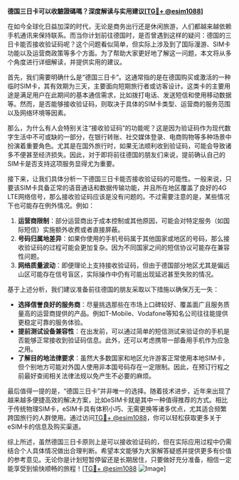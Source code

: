 **德国三日卡可以收驗證碼嗎？深度解读与实用建议[[TG💪+ @esim1088](https://t.me/s/esim1088)]**

在如今全球化日益加深的时代，无论是商务出行还是休闲旅游，人们都越来越依赖手机通讯来保持联系。而当你计划前往德国时，是否曾遇到这样的疑问：德国的三日卡能否接收验证码呢？这个问题看似简单，但实际上涉及到了国际漫游、SIM卡功能以及运营商政策等多个方面。为了帮助大家更好地了解这一问题，本文将从多个角度进行详细解读，并提供实用的建议。

首先，我们需要明确什么是“德国三日卡”。这通常指的是在德国购买或激活的一种临时SIM卡，其有效期为三天，主要面向短期旅行者或访客设计。这类卡的主要用途是满足用户在此期间的基本通信需求，比如拨打电话、发送短信和使用移动数据等。然而，是否能够接收验证码，则取决于具体的SIM卡类型、运营商的服务范围以及网络环境等因素。

那么，为什么有人会特别关注“接收验证码”的功能呢？这是因为验证码作为现代数字生活中不可或缺的一部分，在银行转账、社交媒体登录、电商购物等多种场景中扮演着重要角色。尤其是在国外旅行时，如果无法顺利收到验证码，可能会导致诸多不便甚至经济损失。因此，对于即将前往德国的朋友们来说，提前确认自己的SIM卡是否支持这项服务显得尤为重要。

接下来，让我们具体分析一下德国三日卡能否接收验证码的可能性。一般来说，只要该SIM卡具备正常的语音通话和数据传输功能，并且所在地区覆盖了良好的4G LTE网络信号，那么接收验证码应该是没有问题的。不过需要注意的是，某些情况下也可能存在例外情况。例如：

1. **运营商限制**：部分运营商出于成本控制或其他原因，可能会对特定服务（如国际短信）实施额外收费或者直接屏蔽。
2. **号码归属地差异**：如果你使用的手机号码属于其他国家或地区的号码，那么接收验证码的过程可能会更加复杂。因为不同国家之间的短信协议可能存在兼容性问题。
3. **网络质量波动**：即便理论上支持接收验证码，但由于德国部分地区尤其是偏远山区可能存在信号盲区，实际操作中仍有可能出现延迟甚至失败的情况。

基于上述分析，我们建议准备前往德国的朋友采取以下措施以确保万无一失：

- **选择信誉良好的服务商**：尽量挑选那些在市场上口碑较好、覆盖面广且服务质量高的运营商提供的产品。例如T-Mobile、Vodafone等知名公司往往能提供更稳定可靠的服务体验。
- **提前测试设备兼容性**：在出发前，可以通过简单的短信测试来验证你的手机是否能够正常接收到验证码信息。此外，还可以考虑携带一部备用手机作为应急之用。
- **了解目的地法律要求**：虽然大多数国家和地区允许游客正常使用本地SIM卡，但个别地方可能对外国人使用非本国号码存在一定限制。因此，在预订行程之前最好查阅相关法律法规以免产生不必要的麻烦。

最后值得一提的是，“德国三日卡”并非唯一的选择。随着技术进步，近年来出现了越来越多便捷高效的解决方案，比如eSIM卡就是其中一种值得推荐的方式。相比于传统物理SIM卡，eSIM卡具有体积小巧、无需更换等诸多优点，尤其适合频繁跨国旅行的人群使用。通过访问[TG💪+ @esim1088](https://t.me/s/esim1088)，你可以轻松获取更多关于eSIM卡的信息及购买渠道。

综上所述，虽然德国三日卡原则上是可以接收验证码的，但在实际应用过程中仍需结合个人具体情况做出合理判断。希望本文能够为大家解答疑惑并提供更多有价值的参考意见。无论你是计划短暂停留还是长期居住，只要做好充分准备，相信一定能享受到愉快顺畅的旅程！[[TG💪+ @esim1088](https://t.me/s/esim1088) ![Image](https://i.postimg.cc/4NQfJmqS/Snipaste-2025-05-13-00-14-12.png)]